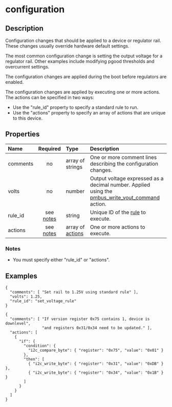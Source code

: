 # configuration

## Description
Configuration changes that should be applied to a device or regulator rail.
These changes usually override hardware default settings.

The most common configuration change is setting the output voltage for a
regulator rail.  Other examples include modifying pgood thresholds and
overcurrent settings.

The configuration changes are applied during the boot before regulators are
enabled.

The configuration changes are applied by executing one or more actions.  The
actions can be specified in two ways:
* Use the "rule_id" property to specify a standard rule to run.
* Use the "actions" property to specify an array of actions that are unique to
  this device.

## Properties
| Name | Required | Type | Description |
| :--- | :------: | :--- | :---------- |
| comments | no | array of strings | One or more comment lines describing the configuration changes. |
| volts | no | number | Output voltage expressed as a decimal number.  Applied using the [pmbus_write_vout_command](pmbus_write_vout_command.md) action. |
| rule_id | see [notes](#notes) | string | Unique ID of the [rule](rule.md) to execute. |
| actions | see [notes](#notes) | array of [actions](action.md) | One or more actions to execute. |

### Notes
* You must specify either "rule_id" or "actions".

## Examples
```
{
  "comments": [ "Set rail to 1.25V using standard rule" ],
  "volts": 1.25,
  "rule_id": "set_voltage_rule"
}

{
  "comments": [ "If version register 0x75 contains 1, device is downlevel",
                "and registers 0x31/0x34 need to be updated." ],
  "actions": [
    {
      "if": {
        "condition": {
          "i2c_compare_byte": { "register": "0x75", "value": "0x01" }
        },
        "then": [
          { "i2c_write_byte": { "register": "0x31", "value": "0xDB" } },
          { "i2c_write_byte": { "register": "0x34", "value": "0x1B" } }
        ]
      }
    }
  ]
}
```
